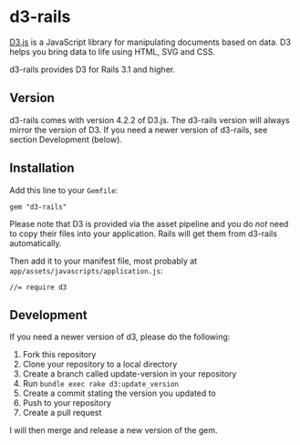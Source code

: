 # d3-rails

[D3.js](http://github.com/mbostock/d3) is a JavaScript library for
manipulating documents based on data. D3 helps you bring data to life
using HTML, SVG and CSS.

d3-rails provides D3 for Rails 3.1 and higher.

## Version

d3-rails comes with version 4.2.2 of D3.js. The d3-rails version will
always mirror the version of D3. If you need a newer version of
d3-rails, see section Development (below).


## Installation

Add this line to your `Gemfile`:

    gem "d3-rails"

Please note that D3 is provided via the asset pipeline and you do *not*
need to copy their files into your application. Rails will get them from
d3-rails automatically.

Then add it to your manifest file, most probably at
`app/assets/javascripts/application.js`:

    //= require d3

## Development

If you need a newer version of d3, please do the following:

1. Fork this repository
2. Clone your repository to a local directory
3. Create a branch called update-version in your repository
4. Run `bundle exec rake d3:update_version`
5. Create a commit stating the version you updated to
6. Push to your repository
7. Create a pull request

I will then merge and release a new version of the gem.
